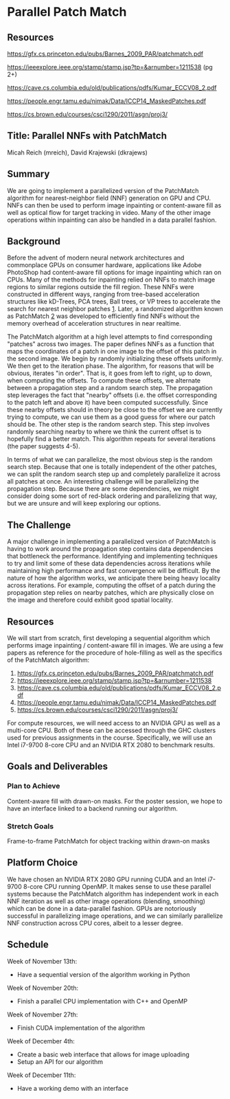 # Parallel Patch Match

## Resources
https://gfx.cs.princeton.edu/pubs/Barnes_2009_PAR/patchmatch.pdf

https://ieeexplore.ieee.org/stamp/stamp.jsp?tp=&arnumber=1211538 (pg 2+)

https://cave.cs.columbia.edu/old/publications/pdfs/Kumar_ECCV08_2.pdf

https://people.engr.tamu.edu/nimak/Data/ICCP14_MaskedPatches.pdf

https://cs.brown.edu/courses/csci1290/2011/asgn/proj3/

## Title: Parallel NNFs with PatchMatch
Micah Reich (mreich), David Krajewski (dkrajews)
## Summary
We are going to implement a parallelized version of the PatchMatch algorithm for nearest-neighbor field (NNF) generation on GPU and CPU. NNFs can then be used to perform image inpainting or content-aware fill as well as optical flow for target tracking in video. Many of the other image operations within inpainting can also be handled in a data parallel fashion.

## Background
Before the advent of modern neural network architectures and commonplace GPUs on consumer hardware, applications like Adobe PhotoShop had content-aware fill options for image inpainting which ran on CPUs. Many of the methods for inpainting relied on NNFs to match image regions to similar regions outside the fill region. These NNFs were constructed in different ways, ranging from tree-based acceleration structures like kD-Trees, PCA trees, Ball trees, or VP trees to accelerate the search for nearest neighbor patches [1](https://cave.cs.columbia.edu/old/publications/pdfs/Kumar_ECCV08_2.pdf). Later, a randomized algorithm known as PatchMatch [2](https://gfx.cs.princeton.edu/pubs/Barnes_2009_PAR/patchmatch.pdf) was developed to efficiently find NNFs without the memory overhead of acceleration structures in near realtime. 

The PatchMatch algorithm at a high level attempts to find corresponding "patches" across two images. The paper defines NNFs as a function that maps the coordinates of a patch in one image to the offset of this patch in the second image. We begin by randomly initializing these offsets uniformly. We then get to the iteration phase. The algorithm, for reasons that will be obvious, iterates "in order". That is, it goes from left to right, up to down, when computing the offsets. To compute these offsets, we alternate between a propagation step and a random search step. The propagation step leverages the fact that "nearby" offsets (i.e. the offset corresponding to the patch left and above it) have been computed successfully. Since these nearby offsets should in theory be close to the offset we are currently trying to compute, we can use them as a good guess for where our patch should be. The other step is the random search step. This step involves randomly searching nearby to where we think the current offset is to hopefully find a better match. This algorithm repeats for several iterations (the paper suggests 4-5). 

In terms of what we can parallelize, the most obvious step is the random search step. Because that one is totally independent of the other patches, we can split the random search step up and completely parallelize it across all patches at once. An interesting challenge will be parallelizing the propagation step. Because there are some dependencies, we might consider doing some sort of red-black ordering and parallelizing that way, but we are unsure and will keep exploring our options.

## The Challenge
A major challenge in implementing a parallelized version of PatchMatch is having to work around the propagation step contains data dependencies that bottleneck the performance. Identifying and implementing techniques to try and limit some of these data dependencies across iterations while maintaining high performance and fast convergence will be difficult. 
By the nature of how the algorithm works, we anticipate there being heavy locality across iterations. For example, computing the offset of a patch during the propagation step relies on nearby patches, which are physically close on the image and therefore could exhibit good spatial locality. 

## Resources
We will start from scratch, first developing a sequential algorithm which performs image inpainting / content-aware fill in images. We are using a few papers as reference for the procedure of hole-filling as well as the specifics of the PatchMatch algorithm:

1. https://gfx.cs.princeton.edu/pubs/Barnes_2009_PAR/patchmatch.pdf
1. https://ieeexplore.ieee.org/stamp/stamp.jsp?tp=&arnumber=1211538
1. https://cave.cs.columbia.edu/old/publications/pdfs/Kumar_ECCV08_2.pdf
1. https://people.engr.tamu.edu/nimak/Data/ICCP14_MaskedPatches.pdf
1. https://cs.brown.edu/courses/csci1290/2011/asgn/proj3/

For compute resources, we will need access to an NVIDIA GPU as well as a multi-core CPU. Both of these can be accessed through the GHC clusters used for previous assignments in the course. Specifically, we will use an Intel i7-9700 8-core CPU and an NVIDIA RTX 2080 to benchmark results.

## Goals and Deliverables
### Plan to Achieve
Content-aware fill with drawn-on masks.
For the poster session, we hope to have an interface linked to a backend running our algorithm.

### Stretch Goals
Frame-to-frame PatchMatch for object tracking within drawn-on masks

## Platform Choice
We have chosen an NVIDIA RTX 2080 GPU running CUDA and an Intel i7-9700 8-core CPU running OpenMP. It makes sense to use these parallel systems because the PatchMatch algorithm has independent work in each NNF iteration as well as other image operations (blending, smoothing) which can be done in a data-parallel fashion. GPUs are notoriously successful in parallelizing image operations, and we can similarly parallelize NNF construction across CPU cores, albeit to a lesser degree.

## Schedule
Week of November 13th:
- Have a sequential version of the algorithm working in Python

Week of November 20th:
- Finish a parallel CPU implementation with C++ and OpenMP

Week of November 27th: 
- Finish CUDA implementation of the algorithm

Week of December 4th:
- Create a basic web interface that allows for image uploading
- Setup an API for our algorithm

Week of December 11th:
- Have a working demo with an interface
